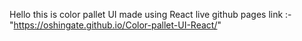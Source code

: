 Hello this is color pallet UI made using React
 live github pages link :- "https://oshingate.github.io/Color-pallet-UI-React/"

